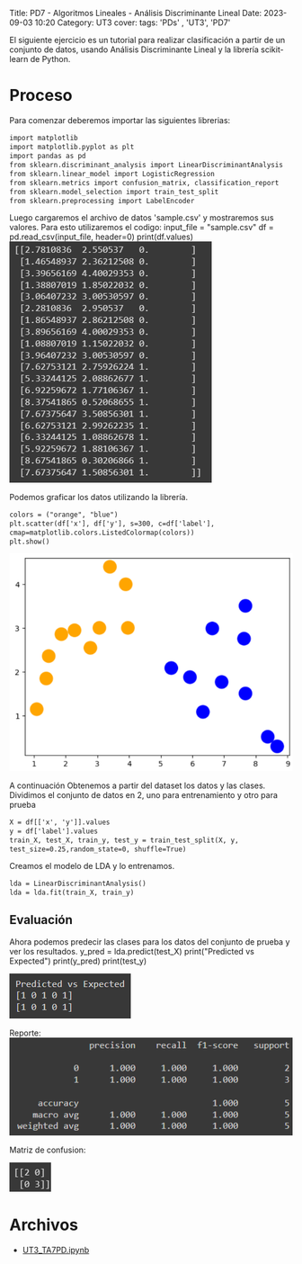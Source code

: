 Title: PD7 - Algoritmos Lineales - Análisis Discriminante Lineal
Date: 2023-09-03 10:20
Category: UT3
cover:
tags: 'PDs' , 'UT3', 'PD7'

El siguiente ejercicio es un tutorial para realizar clasificación a partir de un conjunto de datos, usando
Análisis Discriminante Lineal y la librería scikit-learn de Python.

# Proceso

Para comenzar deberemos importar las siguientes librerias:

    import matplotlib
    import matplotlib.pyplot as plt
    import pandas as pd
    from sklearn.discriminant_analysis import LinearDiscriminantAnalysis
    from sklearn.linear_model import LogisticRegression
    from sklearn.metrics import confusion_matrix, classification_report
    from sklearn.model_selection import train_test_split
    from sklearn.preprocessing import LabelEncoder

Luego cargaremos el archivo de datos 'sample.csv' y mostraremos sus valores.
Para esto utilizaremos el codigo:
input_file = "sample.csv"
df = pd.read_csv(input_file, header=0)
print(df.values)
![Valores](https://github.com/gcabrera243/gcabrera243.github.io/blob/main/content/UT3/PDs/PD7/Valores.png?raw=true)

Podemos graficar los datos utilizando la librería.

    colors = ("orange", "blue")
    plt.scatter(df['x'], df['y'], s=300, c=df['label'],
    cmap=matplotlib.colors.ListedColormap(colors))
    plt.show()

![Grafica](https://github.com/gcabrera243/gcabrera243.github.io/blob/main/content/UT3/PDs/PD7/Grafica.png?raw=true)

A continuación Obtenemos a partir del dataset los datos y las clases.
Dividimos el conjunto de datos en 2, uno para entrenamiento y otro para prueba

    X = df[['x', 'y']].values
    y = df['label'].values
    train_X, test_X, train_y, test_y = train_test_split(X, y, test_size=0.25,random_state=0, shuffle=True)

Creamos el modelo de LDA y lo entrenamos.

    lda = LinearDiscriminantAnalysis()
    lda = lda.fit(train_X, train_y)

## Evaluación

Ahora podemos predecir las clases para los datos del conjunto de prueba y ver los resultados.
y_pred = lda.predict(test_X)
print("Predicted vs Expected")
print(y_pred)
print(test_y)

![PredictedVsExpected](https://github.com/gcabrera243/gcabrera243.github.io/blob/main/content/UT3/PDs/PD7/PredictedVsExpected.png?raw=true)

Reporte:
![Report](https://github.com/gcabrera243/gcabrera243.github.io/blob/main/content/UT3/PDs/PD7/Report.png?raw=true)

Matriz de confusion:

![Matrix](https://github.com/gcabrera243/gcabrera243.github.io/blob/main/content/UT3/PDs/PD7/Matrix.png?raw=true)

# Archivos

-   [UT3_TA7PD.ipynb](https://github.com/gcabrera243/gcabrera243.github.io/blob/main/content/UT3/PDs/PD7/UT3_TA7PD.ipynb)
